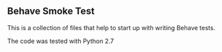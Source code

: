 ## Behave Smoke Test

This is a collection of files that help to start up with writing Behave tests.

The code was tested with Python 2.7